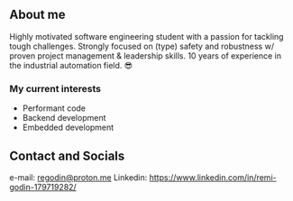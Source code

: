 ## About me
Highly motivated software engineering student with a passion for tackling tough challenges.
Strongly focused on (type) safety and robustness w/ proven project management & leadership skills.
10 years of experience in the industrial automation field. 😎

### My current interests
- Performant code
- Backend development
- Embedded development

## Contact and Socials
e-mail: regodin@proton.me
Linkedin: https://www.linkedin.com/in/remi-godin-179719282/

<!--
**Remi-Godin/Remi-Godin** is a ✨ _special_ ✨ repository because its `README.md` (this file) appears on your GitHub profile.

Here are some ideas to get you started:

- 🔭 I’m currently working on ...
- 🌱 I’m currently learning ...
- 👯 I’m looking to collaborate on ...
- 🤔 I’m looking for help with ...
- 💬 Ask me about ...
- 📫 How to reach me: ...
- 😄 Pronouns: ...
- ⚡ Fun fact: ...
-->
